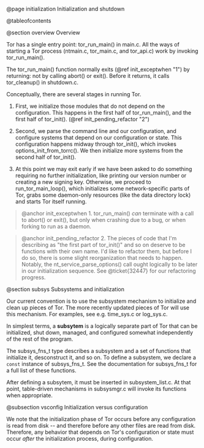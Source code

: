 
@page initialization Initialization and shutdown

@tableofcontents

@section overview Overview

Tor has a single entry point: tor_run_main() in main.c.  All the ways of
starting a Tor process (ntmain.c, tor_main.c, and tor_api.c) work by invoking tor_run_main().

The tor_run_main() function normally exits (@ref init_exceptwhen "1") by
returning: not by calling abort() or exit().  Before it returns, it calls
tor_cleanup() in shutdown.c.

Conceptually, there are several stages in running Tor.

1. First, we initialize those modules that do not depend on the
   configuration.  This happens in the first half of tor_run_main(), and the
   first half of tor_init().  (@ref init_pending_refactor "2")

2. Second, we parse the command line and our configuration, and configure
   systems that depend on our configuration or state.  This configuration
   happens midway through tor_init(), which invokes
   options_init_from_torrc().  We then initialize more systems from the
   second half of tor_init().

3. At this point we may exit early if we have been asked to do something
   requiring no further initialization, like printing our version number or
   creating a new signing key.  Otherwise, we proceed to run_tor_main_loop(),
   which initializes some network-specific parts of Tor, grabs some
   daemon-only resources (like the data directory lock) and starts Tor itself
   running.


> @anchor init_exceptwhen 1. tor_run_main() _can_ terminate with a call to
> abort() or exit(), but only when crashing due to a bug, or when forking to
> run as a daemon.

> @anchor init_pending_refactor 2. The pieces of code that I'm describing as
> "the first part of tor_init()" and so on deserve to be functions with their
> own name.  I'd like to refactor them, but before I do so, there is some
> slight reorganization that needs to happen.  Notably, the
> nt_service_parse_options() call ought logically to be later in our
> initialization sequence.  See @ticket{32447} for our refactoring progress.


@section subsys Subsystems and initialization

Our current convention is to use the subsystem mechanism to initialize and
clean up pieces of Tor.  The more recently updated pieces of Tor will use
this mechanism.  For examples, see e.g. time_sys.c or log_sys.c.

In simplest terms, a **subsytem** is a logically separate part of Tor that
can be initialized, shut down, managed, and configured somewhat independently
of the rest of the program.

The subsys_fns_t type describes a subsystem and a set of functions that
initialize it, desconstruct it, and so on. To define a subsystem, we declare
a `const` instance of subsys_fns_t.  See the documentation for subsys_fns_t
for a full list of these functions.

After defining a subsytem, it must be inserted in subsystem_list.c.  At that
point, table-driven mechanisms in subsysmgr.c will invoke its functions when
appropriate.

@subsection vsconfig Initialization versus configuration

We note that the initialization phase of Tor occurs before any configuration
is read from disk -- and therefore before any other files are read from
disk.  Therefore, any behavior that depends on Tor's configuration or state
must occur _after_ the initialization process, during configuration.




